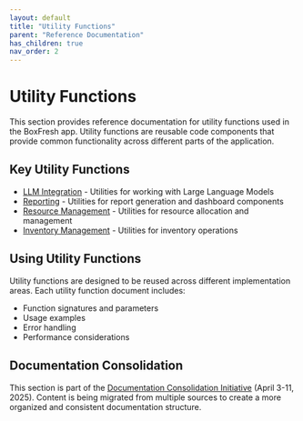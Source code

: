 ```yaml
---
layout: default
title: "Utility Functions"
parent: "Reference Documentation"
has_children: true
nav_order: 2
---
```


# Utility Functions

This section provides reference documentation for utility functions used in the BoxFresh app. Utility functions are reusable code components that provide common functionality across different parts of the application.

## Key Utility Functions

- [LLM Integration](./llm.md) - Utilities for working with Large Language Models
- [Reporting](./reporting.md) - Utilities for report generation and dashboard components
- [Resource Management](./resources.md) - Utilities for resource allocation and management
- [Inventory Management](./inventory.md) - Utilities for inventory operations

## Using Utility Functions

Utility functions are designed to be reused across different implementation areas. Each utility function document includes:

- Function signatures and parameters
- Usage examples
- Error handling
- Performance considerations

## Documentation Consolidation

This section is part of the [Documentation Consolidation Initiative](../../project/consolidation-status.md) (April 3-11, 2025). Content is being migrated from multiple sources to create a more organized and consistent documentation structure. 